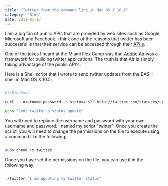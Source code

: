 ```yaml
---
title: "Twitter from the command line in Mac OS X 10.5"
category: "Blog"
date: 2011-01-17
---
```



I am a big fan of public APIs that are provided by web sites such as Google, Microsoft and Facebook. I think one of the reasons that twitter has been successful is that their service can be accessed through their [API's](http://apiwiki.twitter.com/).

One of the jokes I heard at the Miami Flex Camp was that [Adobe Air](http://www.adobe.com/products/air/) was a framework for building twitter applications. The truth is that Air is simply taking advantage of the public API's.

Here is a Shell script that I wrote to send twitter updates from the BASH shell in Mac OS X 10.5;

```bash

#!/bin/bash

curl -u username:password -d status="$1" http://twitter.com/statuses/update.xml

echo "Sent twitter a status update"

```

You will need to replace the username and password with your own username and password. I named my script "twitter". Once you create the script, you will need to change the permissions on the file to execute using a command like the following;

```bash

sudo chmod +x twitter

```

Once you have set the permissions on the file, you can use it in the following way;

```bash

./twitter "I am updating my twitter status"

```
